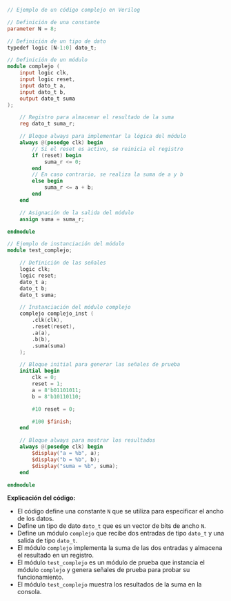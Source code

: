 ```verilog
// Ejemplo de un código complejo en Verilog

// Definición de una constante
parameter N = 8;

// Definición de un tipo de dato
typedef logic [N-1:0] dato_t;

// Definición de un módulo
module complejo (
    input logic clk,
    input logic reset,
    input dato_t a,
    input dato_t b,
    output dato_t suma
);

    // Registro para almacenar el resultado de la suma
    reg dato_t suma_r;

    // Bloque always para implementar la lógica del módulo
    always @(posedge clk) begin
        // Si el reset es activo, se reinicia el registro
        if (reset) begin
            suma_r <= 0;
        end
        // En caso contrario, se realiza la suma de a y b
        else begin
            suma_r <= a + b;
        end
    end

    // Asignación de la salida del módulo
    assign suma = suma_r;

endmodule

// Ejemplo de instanciación del módulo
module test_complejo;

    // Definición de las señales
    logic clk;
    logic reset;
    dato_t a;
    dato_t b;
    dato_t suma;

    // Instanciación del módulo complejo
    complejo complejo_inst (
        .clk(clk),
        .reset(reset),
        .a(a),
        .b(b),
        .suma(suma)
    );

    // Bloque initial para generar las señales de prueba
    initial begin
        clk = 0;
        reset = 1;
        a = 8'b01101011;
        b = 8'b10110110;

        #10 reset = 0;

        #100 $finish;
    end

    // Bloque always para mostrar los resultados
    always @(posedge clk) begin
        $display("a = %b", a);
        $display("b = %b", b);
        $display("suma = %b", suma);
    end

endmodule
```

**Explicación del código:**

* El código define una constante `N` que se utiliza para especificar el ancho de los datos.
* Define un tipo de dato `dato_t` que es un vector de bits de ancho `N`.
* Define un módulo `complejo` que recibe dos entradas de tipo `dato_t` y una salida de tipo `dato_t`.
* El módulo `complejo` implementa la suma de las dos entradas y almacena el resultado en un registro.
* El módulo `test_complejo` es un módulo de prueba que instancia el módulo `complejo` y genera señales de prueba para probar su funcionamiento.
* El módulo `test_complejo` muestra los resultados de la suma en la consola.
